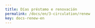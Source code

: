 ```yaml
---
title: Días préstamo e renovación
permalink: /docs/en/3-circulation/renew
key: docs-renew-en
---
```


